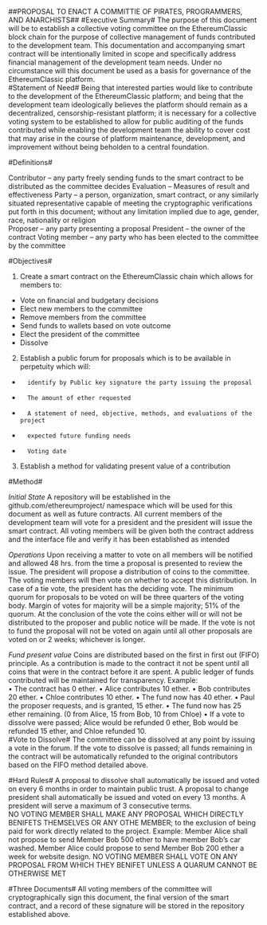 ##PROPOSAL TO ENACT A COMMITTIE OF PIRATES, PROGRAMMERS, AND ANARCHISTS##
#Executive Summary#
The purpose of this document will be to establish a collective voting committee on the EthereumClassic block chain for the purpose of collective management of funds contributed to the development team. This documentation and accompanying smart contract will be intentionally limited in scope and specifically address financial management of the development team needs. Under no circumstance will this document be used as a basis for governance of the EthereumClassic platform.   
#Statement of Need#
Being that interested parties would like to contribute to the development of the EthereumClassic  platform; and being that the development team ideologically believes the platform should remain as a decentralized, censorship-resistant platform;  it is necessary for a collective voting system to be established to allow for public auditing of the funds contributed while enabling the development team the ability to cover cost that may arise in the course of platform maintenance, development, and improvement without being beholden to a central foundation.  

#Definitions# 

Contributor – any party freely sending funds to the smart contract to be distributed as the committee decides 
Evaluation – Measures of result and effectiveness
Party – a person, organization, smart contract, or any similarly situated representative capable of meeting the cryptographic verifications put forth in this document; without any limitation implied due to age, gender, race, nationality or religion  
Proposer – any party presenting a proposal
President – the owner of the contract
Voting member – any party who has been elected to the committee by the committee 

#Objectives#
1) Create a smart contract on the EthereumClassic chain which allows for members to:
-	Vote on financial and budgetary decisions
-	Elect new members to the committee
-	Remove members from the committee
-	Send funds to wallets based on vote outcome
-	Elect the president of the committee 
-	Dissolve

2) Establish a public forum for proposals which is to be available in perpetuity which will:
-       identify by Public key signature the party issuing the proposal
-       The amount of ether requested
-       A statement of need, objective, methods, and evaluations of the project
-       expected future funding needs
-       Voting date

3) Establish a method for validating present value of a contribution

#Method#

<i>Initial State</i>
A repository will be established in the github.com/ethereumproject/ namespace which will be used for this document as well as future contracts. 
All current members of the development team will vote for a president and the president will issue the smart contract.
All voting members will be given both the contract address and the interface file and verify it has been established as intended 

<i>Operations</i>
Upon receiving a matter to vote on all members will be notified and allowed 48 hrs. from the time a proposal is presented to review the issue. 
The president will propose a distribution of coins to the committee. 
The voting members will then vote on whether to accept this distribution. 
In case of a tie vote, the president has the deciding vote. 
The minimum quorum for proposals to be voted on will be three quarters of the voting body.
Margin of votes for majority will be a simple majority; 51% of the quorum.
At the conclusion of the vote the coins either will or will not be distributed to the proposer and public notice will be made.
If the vote is not to fund the proposal will not be voted on again until all other proposals are voted on or 2 weeks; whichever is longer.

<i>Fund present value</i> 
Coins are distributed based on the first in first out (FIFO) principle. 
As a contribution is made to the contract it not be spent until all coins that were in the contract before it are spent.
A public ledger of funds contributed will be maintained for transparency.
Example:  
•	The contract has 0 ether. 
•	Alice contributes 10 ether. 
•	Bob contributes 20 ether.
•	Chloe contributes 10 ether.
•	The fund now has 40 ether.
•	Paul the proposer requests, and is granted, 15 ether.
•	The fund now has 25 ether remaining. (0 from Alice, 15 from Bob, 10 from Chloe)
•	If a vote to dissolve were passed; Alice would be refunded 0 ether, Bob would be refunded 15 ether, and Chloe refunded 10.   
#Vote to Dissolve#
The committee can be dissolved at any point by issuing a vote in the forum. 
If the vote to dissolve is passed; all funds remaining in the contract will be automatically refunded to the original contributors based on the FIFO method detailed above.  

#Hard Rules#
A proposal to dissolve shall automatically be issued and voted on every 6 months in order to maintain public trust.
A proposal to change president shall automatically be issued and voted on every 13 months. A president will serve a maximum of 3 consecutive terms.   
NO VOTING MEMBER SHALL MAKE ANY PROPOSAL WHICH DIRECTLY BENIFETS THEMSELVES OR ANY OTHE MEMBER; to the exclusion of being paid for work directly related to the project. 
Example: 
Member Alice shall not propose to send Member Bob 500 ether to have member Bob’s car washed. 
Member Alice could propose to send Member Bob 200 ether a week for website design.
NO VOTING MEMBER SHALL VOTE ON ANY PROPOSAL FROM WHICH THEY BENIFET UNLESS A QUARUM CANNOT BE OTHERWISE MET

#Three Documents#
All voting members of the committee will cryptographically sign this document, the final version of the smart contract, and a record of these signature will be stored in the repository established above.  

